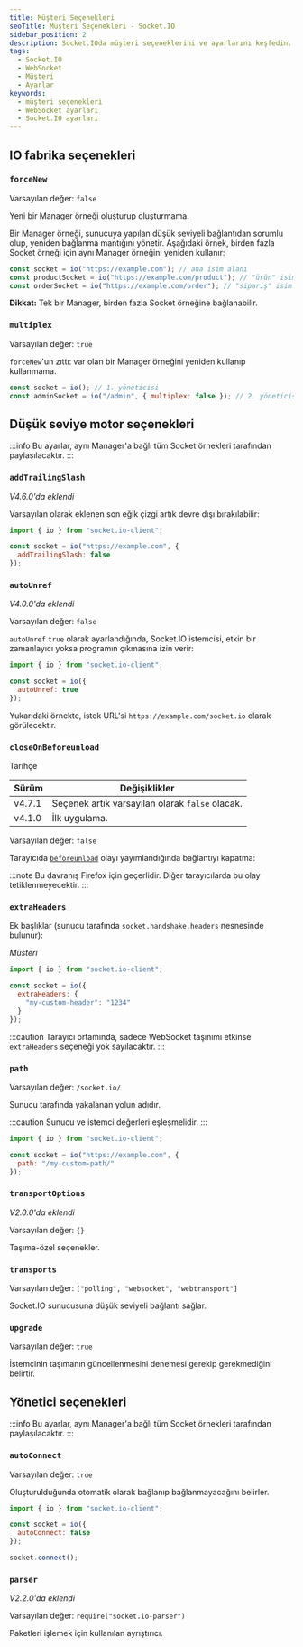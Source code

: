 ```yaml
---
title: Müşteri Seçenekleri
seoTitle: Müşteri Seçenekleri - Socket.IO
sidebar_position: 2
description: Socket.IOda müşteri seçeneklerini ve ayarlarını keşfedin. WebSocket bağlantıları için düşük seviye motor ayarlarını öğrenin.
tags: 
  - Socket.IO
  - WebSocket
  - Müşteri
  - Ayarlar
keywords: 
  - müşteri seçenekleri
  - WebSocket ayarları
  - Socket.IO ayarları
---
```




## IO fabrika seçenekleri

### `forceNew`

Varsayılan değer: `false`

Yeni bir Manager örneği oluşturup oluşturmama.

Bir Manager örneği, sunucuya yapılan düşük seviyeli bağlantıdan sorumlu olup, yeniden bağlanma mantığını yönetir. Aşağıdaki örnek, birden fazla Socket örneği için aynı Manager örneğini yeniden kullanır:

```js
const socket = io("https://example.com"); // ana isim alanı
const productSocket = io("https://example.com/product"); // "ürün" isim alanı
const orderSocket = io("https://example.com/order"); // "sipariş" isim alanı
```

**Dikkat:** Tek bir Manager, birden fazla Socket örneğine bağlanabilir.

### `multiplex`

Varsayılan değer: `true`

`forceNew`'un zıttı: var olan bir Manager örneğini yeniden kullanıp kullanmama.

```js
const socket = io(); // 1. yöneticisi
const adminSocket = io("/admin", { multiplex: false }); // 2. yöneticisi
```

## Düşük seviye motor seçenekleri

:::info
Bu ayarlar, aynı Manager'a bağlı tüm Socket örnekleri tarafından paylaşılacaktır.
:::

### `addTrailingSlash`

*V4.6.0'da eklendi*

Varsayılan olarak eklenen son eğik çizgi artık devre dışı bırakılabilir:

```js
import { io } from "socket.io-client";

const socket = io("https://example.com", {
  addTrailingSlash: false
});
```

### `autoUnref`

*V4.0.0'da eklendi*

Varsayılan değer: `false`

`autoUnref` `true` olarak ayarlandığında, Socket.IO istemcisi, etkin bir zamanlayıcı yoksa programın çıkmasına izin verir:

```js
import { io } from "socket.io-client";

const socket = io({
  autoUnref: true
});
```

Yukarıdaki örnekte, istek URL'si `https://example.com/socket.io` olarak görülecektir.

### `closeOnBeforeunload`


Tarihçe

| Sürüm   | Değişiklikler                           |
|---------|------------------------------------------|
| v4.7.1  | Seçenek artık varsayılan olarak `false` olacak. |
| v4.1.0  | İlk uygulama.                           |



Varsayılan değer: `false`

Tarayıcıda [`beforeunload`](https://developer.mozilla.org/en-US/docs/Web/API/Window/beforeunload_event) olayı yayımlandığında bağlantıyı kapatma:

:::note
Bu davranış Firefox için geçerlidir. Diğer tarayıcılarda bu olay tetiklenmeyecektir.
:::

### `extraHeaders`

Ek başlıklar (sunucu tarafında `socket.handshake.headers` nesnesinde bulunur):

*Müsteri*

```js
import { io } from "socket.io-client";

const socket = io({
  extraHeaders: {
    "my-custom-header": "1234"
  }
});
```

:::caution
Tarayıcı ortamında, sadece WebSocket taşınımı etkinse `extraHeaders` seçeneği yok sayılacaktır.
:::

### `path`

Varsayılan değer: `/socket.io/`

Sunucu tarafında yakalanan yolun adıdır.

:::caution
Sunucu ve istemci değerleri eşleşmelidir.
:::

```js
import { io } from "socket.io-client";

const socket = io("https://example.com", {
  path: "/my-custom-path/"
});
```

### `transportOptions`

*V2.0.0'da eklendi*

Varsayılan değer: `{}`

Taşıma-özel seçenekler.

### `transports`

Varsayılan değer: `["polling", "websocket", "webtransport"]`

Socket.IO sunucusuna düşük seviyeli bağlantı sağlar.

### `upgrade`

Varsayılan değer: `true`

İstemcinin taşımanın güncellenmesini denemesi gerekip gerekmediğini belirtir.

## Yönetici seçenekleri

:::info
Bu ayarlar, aynı Manager'a bağlı tüm Socket örnekleri tarafından paylaşılacaktır.
:::

### `autoConnect`

Varsayılan değer: `true`

Oluşturulduğunda otomatik olarak bağlanıp bağlanmayacağını belirler.

```js
import { io } from "socket.io-client";

const socket = io({
  autoConnect: false
});

socket.connect();
```

### `parser`

*V2.2.0'da eklendi*

Varsayılan değer: `require("socket.io-parser")`

Paketleri işlemek için kullanılan ayrıştırıcı.
